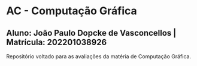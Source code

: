 # AC - Computação Gráfica
## Aluno: João Paulo Dopcke de Vasconcellos | Matrícula: 202201038926
Repositório voltado para as avaliações da matéria de Computação Gráfica.
